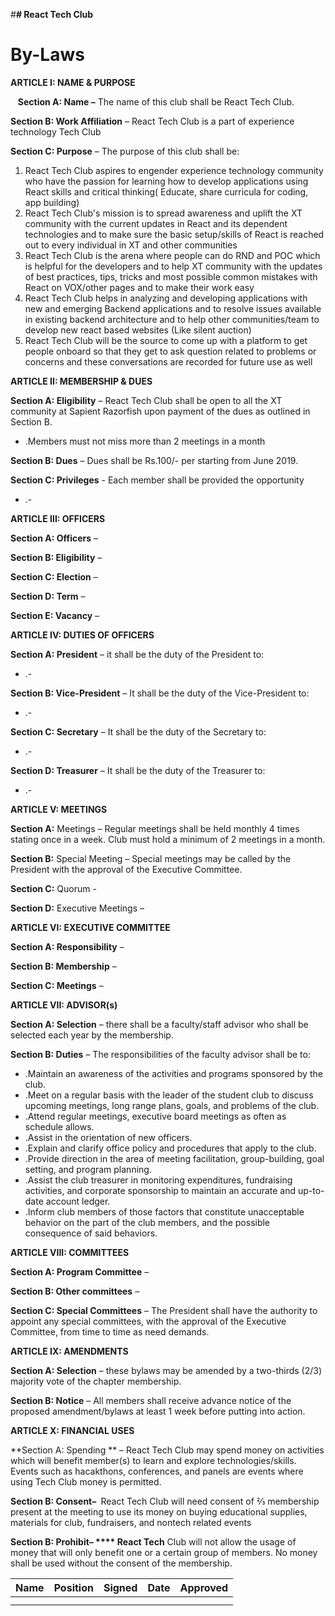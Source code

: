 #**# React Tech Club**

# **By-Laws**

**ARTICLE I:  NAME &amp; PURPOSE**

&nbsp;&nbsp;&nbsp;**Section A: Name –** The name of this club shall be React Tech Club.

**Section B: Work Affiliation** – React Tech Club is a part of experience technology Tech Club

**Section C: Purpose** – The purpose of this club shall be:

1. React Tech Club aspires to engender experience technology community who have the passion for learning how to develop applications using React skills and critical thinking( Educate, share curricula for coding, app building)
2. React Tech Club&#39;s mission is to spread awareness and uplift the XT community with the current updates in React and its dependent technologies and to make sure the basic setup/skills of React is reached out to every individual in XT and other communities
3. React Tech Club is the arena where people can do RND and POC which is helpful for the developers and to help XT community with the updates of best practices, tips, tricks and most possible common mistakes with React on VOX/other pages and to make their work easy
4. React Tech Club helps in analyzing and developing applications with new and emerging Backend applications and to resolve issues available in existing backend architecture and to help other communities/team to develop new react based websites (Like silent auction)
5. React Tech Club will be the source to come up with a platform to get people onboard so that they get to ask question related to problems or concerns and these conversations are recorded for future use as well

**ARTICLE II:  MEMBERSHIP &amp; DUES**

**Section A: Eligibility** – React Tech Club shall be open to all the XT community at Sapient Razorfish upon payment of the dues as outlined in Section B.

- .Members must not miss more than 2 meetings in a month

**Section B: Dues** – Dues shall be Rs.100/- per starting from June 2019.

**Section C: Privileges​** - Each member shall be provided the opportunity

- .-

**ARTICLE III:  OFFICERS**

**Section A: Officers** –

**Section B: Eligibility** –

**Section C: Election** –

**Section D: Term** –

**Section E: Vacancy** –

**ARTICLE IV:  DUTIES OF OFFICERS**

**Section A: President** –  it shall be the duty of the President to:

- .-

**Section B: Vice-President** – It shall be the duty of the Vice-President to:

- .-

**Section C: Secretary** – It shall be the duty of the Secretary to:

- .-

**Section D: Treasurer** – It shall be the duty of the Treasurer to:

- .-



**ARTICLE V:  MEETINGS**

**Section A:** Meetings – Regular meetings shall be held monthly 4 times stating once in a week. Club must hold a minimum of 2 meetings in a month.

**Section B:** Special Meeting – Special meetings may be called by the President with the approval of the Executive Committee.

**Section C:** Quorum -

**Section D:**  ​Executive Meetings –

**ARTICLE VI:  EXECUTIVE COMMITTEE**

**Section A: Responsibility** –

**Section B: Membership** –

**Section C: Meetings** –

**ARTICLE VII:  ADVISOR(s)**

**Section A: Selection** – there shall be a faculty/staff advisor who shall be selected each year by the membership.

**Section B: Duties** – The responsibilities of the faculty advisor shall be to:

- .Maintain an awareness of the activities and programs sponsored by the club.
- .Meet on a regular basis with the leader of the student club to discuss upcoming meetings, long range plans, goals, and problems of the club.
- .Attend regular meetings, executive board meetings as often as schedule allows.
- .Assist in the orientation of new officers.
- .Explain and clarify office policy and procedures that apply to the club.
- .Provide direction in the area of meeting facilitation, group-building, goal setting, and program planning.
- .Assist the club treasurer in monitoring expenditures, fundraising activities, and corporate sponsorship to maintain an accurate and up-to-date account ledger.
- .Inform club members of those factors that constitute unacceptable behavior on the part of the club members, and the possible consequence of said behaviors.

**ARTICLE VIII:  COMMITTEES**

**Section A: Program Committee** –

**Section B: Other committees** –

**Section C: Special Committees** – The President shall have the authority to appoint any special committees, with the approval of the Executive Committee, from time to time as need demands.

**ARTICLE IX:  AMENDMENTS**

**Section A: Selection** – these bylaws may be amended by a two-thirds (2/3) majority vote of the chapter membership.

**Section B: Notice** – All members shall receive advance notice of the proposed amendment/bylaws at least 1 week before putting into action.

**ARTICLE X:  FINANCIAL USES**

**Section A: Spending ** – React Tech Club may spend money on activities which will benefit member(s) to learn and explore technologies/skills. Events such as hacakthons, conferences, and panels are events where using Tech Club money is permitted.

**Section B: Consent– ​** React Tech Club will need consent of ⅔ membership present at the meeting to use its money on buying educational supplies, materials for club, fundraisers, and non­tech related events

**Section B: Prohibit– **** React Tech** Club will not allow the usage of money that will only benefit one or a certain group of members. No money shall be used without the consent of the membership.





| Name | Position | Signed | Date | Approved |
| --- | --- | --- | --- | --- |
|   |   |   |   |   |
|   |   |   |   |   |